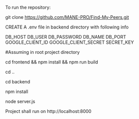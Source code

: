 To run the repository:

git clone https://github.com/MANE-PRO/Find-My-Peers.git

CREATE A .env file in backend directory with following info

DB_HOST
DB_USER
DB_PASSWORD
DB_NAME
DB_PORT
GOOGLE_CLIENT_ID
GOOGLE_CLIENT_SECRET
SECRET_KEY

#Assuming in root project directory

cd frontend && npm install && npm run build

cd ..

cd backend

npm install

node server.js

Project shall run on http://localhost:8000

